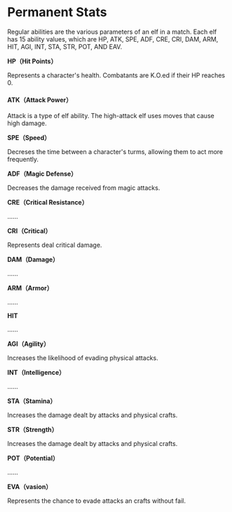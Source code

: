 # Permanent Stats

Regular abilities are the various parameters of an elf in a match. Each elf has 15 ability values, which are HP, ATK, SPE, ADF, CRE, CRI, DAM, ARM, HIT, AGI, INT, STA, STR, POT, AND EAV.

**HP（Hit Points）**

Represents a character's health. Combatants are K.O.ed if their HP reaches 0.

#### ATK（Attack Power）

Attack is a type of elf ability. The high-attack elf uses moves that cause high damage.

**SPE（Speed）**

Decreses the time between a character's turms, allowing them to act more frequently.

**ADF（Magic Defense）**

Decreases the damage received from magic attacks.

**CRE（Critical Resistance）**

......

**CRI（Critical）**

Represents deal critical damage.

**DAM（Damage）**

......

**ARM（Armor）**

......

**HIT**&#x20;

......

**AGI（Agility）**

Increases the likelihood of evading physical attacks.

**INT（Intelligence）**

......

**STA（Stamina）**

Increases the damage dealt by attacks and physical crafts.

**STR（Strength）**

Increases the damage dealt by attacks and physical crafts.

**POT（Potential）**

......

**EVA（vasion）**

Represents the chance to evade attacks an crafts without fail.
